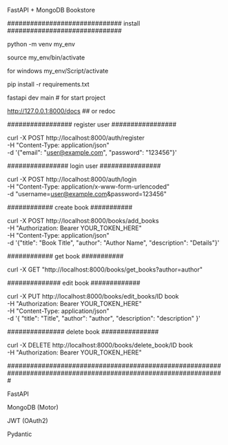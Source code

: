 FastAPI + MongoDB Bookstore


##############################
install 
##############################

python -m venv my_env

source my_env/bin/activate 


for windows my_env/Script/activate


pip install -r requirements.txt


fastapi dev main  # for start project

http://127.0.0.1:8000/docs ## or redoc



#################
register user
#################

curl -X POST http://localhost:8000/auth/register \
  -H "Content-Type: application/json" \
  -d '{"email": "user@example.com", "password": "123456"}'


################
login user
################

curl -X POST http://localhost:8000/auth/login \
  -H "Content-Type: application/x-www-form-urlencoded" \
  -d "username=user@example.com&password=123456"


############
create book
###########

curl -X POST http://localhost:8000/books/add_books \
  -H "Authorization: Bearer YOUR_TOKEN_HERE" \
  -H "Content-Type: application/json" \
  -d '{"title": "Book Title", "author": "Author Name", "description": "Details"}'


############
get book
###########

curl -X GET "http://localhost:8000/books/get_books?author=author"


##############
edit book
#############

curl -X PUT http://localhost:8000/books/edit_books/ID book \
  -H "Authorization: Bearer YOUR_TOKEN_HERE" \
  -H "Content-Type: application/json" \
  -d '{
        "title": "Title",
        "author": "author",
        "description": "description"
      }'




###############
delete book
###############


curl -X DELETE http://localhost:8000/books/delete_book/ID book \
  -H "Authorization: Bearer YOUR_TOKEN_HERE"

#################################################################################################################

FastAPI

MongoDB (Motor)

JWT (OAuth2)

Pydantic


